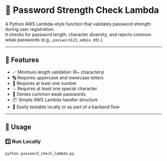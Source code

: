 # 🔐 Password Strength Check Lambda

A Python AWS Lambda–style function that validates password strength during user registration.  
It checks for password length, character diversity, and rejects common weak passwords (e.g., `password123`, `admin`, etc.).

---

## 🧩 Features
- ✅ Minimum length validation (8+ characters)
- 🔠 Requires uppercase and lowercase letters
- 🔢 Requires at least one number
- 💥 Requires at least one special character
- 🚫 Denies common weak passwords
- 📦 Simple AWS Lambda handler structure
- 🧪 Easily testable locally or as part of a backend flow

---

## 🧰 Usage

### 1️⃣ Run Locally
```bash
python password_check_lambda.py
